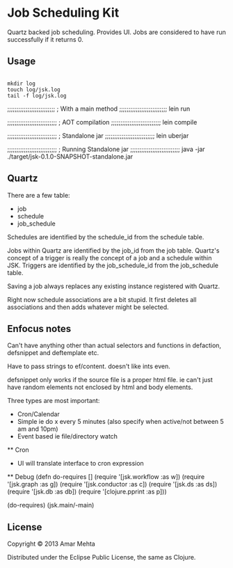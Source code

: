 # Job Scheduling Kit
Quartz backed job scheduling.
Provides UI.
Jobs are considered to have run successfully if it returns 0.


## Usage

```shell

mkdir log
touch log/jsk.log
tail -f log/jsk.log

```

;;;;;;;;;;;;;;;;;;;;;;;;;;
; With a main method
;;;;;;;;;;;;;;;;;;;;;;;;;;
lein run

;;;;;;;;;;;;;;;;;;;;;;;;;;;
; AOT compilation
;;;;;;;;;;;;;;;;;;;;;;;;;;;
lein compile

;;;;;;;;;;;;;;;;;;;;;;;;;;;
; Standalone jar
;;;;;;;;;;;;;;;;;;;;;;;;;;;
lein uberjar


;;;;;;;;;;;;;;;;;;;;;;;;;;;
; Running Standalone jar
;;;;;;;;;;;;;;;;;;;;;;;;;;;
java -jar ./target/jsk-0.1.0-SNAPSHOT-standalone.jar



## Quartz
There are a few table:
* job
* schedule
* job_schedule

Schedules are identified by the schedule_id from the schedule table.

Jobs within Quartz are identified by the job_id from the job table.
Quartz's concept of a trigger is really the concept of a job and a schedule within JSK.
Triggers are identified by the job_schedule_id from the job_schedule table.


Saving a job always replaces any existing instance registered with Quartz.

Right now schedule associations are a bit stupid.
It first deletes all associations and then adds whatever might be selected.


## Enfocus notes
Can't have anything other than actual selectors and functions in defaction,
defsnippet and deftemplate etc.

Have to pass strings to ef/content. doesn't like ints even.

defsnippet only works if the source file is a proper html file. ie can't just
have random elements not enclosed by html and body elements.




Three types are most important:
* Cron/Calendar
* Simple ie do x every 5 minutes
   (also specify when active/not between 5 am and 10pm)
* Event based ie file/directory watch


** Cron
- UI will translate interface to cron expression

** Debug
(defn do-requires []
  (require '[jsk.workflow :as w])
  (require '[jsk.graph :as g])
  (require '[jsk.conductor :as c])
  (require '[jsk.ds :as ds])
  (require '[jsk.db :as db])
  (require '[clojure.pprint :as p]))

(do-requires)
(jsk.main/-main)


## License

Copyright © 2013 Amar Mehta

Distributed under the Eclipse Public License, the same as Clojure.

